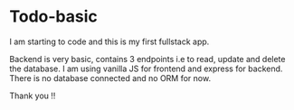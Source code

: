 # Todo-basic
I am starting to code and this is my first fullstack app. 

Backend is very basic, contains 3 endpoints i.e to read, update and delete the database. 
I am using vanilla JS for frontend and express for backend. 
There is no database connected and no ORM for now. 

Thank you !! 
